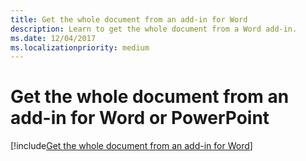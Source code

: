 ```yaml
---
title: Get the whole document from an add-in for Word
description: Learn to get the whole document from a Word add-in.
ms.date: 12/04/2017
ms.localizationpriority: medium
---
```


# Get the whole document from an add-in for Word or PowerPoint

[!include[Get the whole document from an add-in for Word](../includes/file-get-the-whole-document-from-an-add-in-for-powerpoint-or-word.md)]
